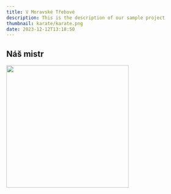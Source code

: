 ```yaml
---
title: V Moravské Třebové
description: This is the description of our sample project
thumbnail: karate/karate.png
date: 2023-12-12T13:18:50
---
```

## Náš mistr
<img src="karategif.gif" height="320px" width="auto"/>